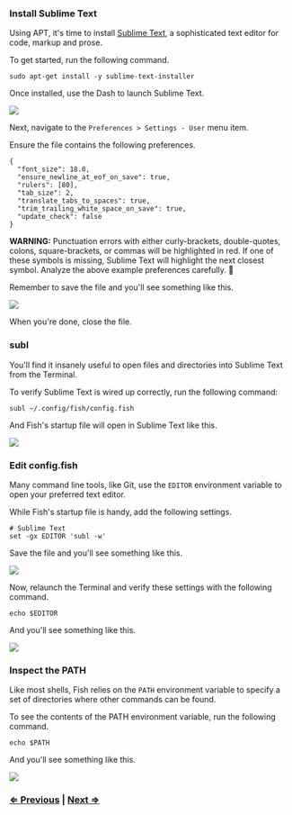 ### Install Sublime Text

Using APT, it's time to install [Sublime Text](http://www.sublimetext.com/), a sophisticated text editor for code, markup and prose.

To get started, run the following command.

```
sudo apt-get install -y sublime-text-installer
```

Once installed, use the Dash to launch Sublime Text.

![](https://i.imgur.com/urq6WwX.png)

Next, navigate to the `Preferences > Settings - User` menu item.

Ensure the file contains the following preferences.

```
{
  "font_size": 18.0,
  "ensure_newline_at_eof_on_save": true,
  "rulers": [80],
  "tab_size": 2,
  "translate_tabs_to_spaces": true,
  "trim_trailing_white_space_on_save": true,
  "update_check": false
}
```

**WARNING:** Punctuation errors with either curly-brackets, double-quotes, colons, square-brackets, or commas will be highlighted in red. If one of these symbols is missing, Sublime Text will highlight the next closest symbol. Analyze the above example preferences carefully. :eyes:

Remember to save the file and you'll see something like this.

![](https://i.imgur.com/dGUbd34.png)

When you're done, close the file.


### subl

You'll find it insanely useful to open files and directories into Sublime Text from the Terminal.

To verify Sublime Text is wired up correctly, run the following command:

```
subl ~/.config/fish/config.fish
```

And Fish's startup file will open in Sublime Text like this.

![](http://i.imgur.com/JLvxgwI.png)


### Edit config.fish

Many command line tools, like Git, use the `EDITOR` environment variable to open your preferred text editor.

While Fish's startup file is handy, add the following settings.

```
# Sublime Text
set -gx EDITOR 'subl -w'
```

Save the file and you'll see something like this.

![](https://i.imgur.com/BgtKKl6.png)

Now, relaunch the Terminal and verify these settings with the following command.

```
echo $EDITOR
```

And you'll see something like this.

![](http://i.imgur.com/PMpt8pY.png)


### Inspect the PATH

Like most shells, Fish relies on the `PATH` environment variable to specify a set of directories where other commands can be found.

To see the contents of the PATH environment variable, run the following command.

```
echo $PATH
```

And you'll see something like this.

![](https://i.imgur.com/BfZy8as.png)


### [⇐ Previous](3_fish.md) | [Next ⇒](5_git.md)
